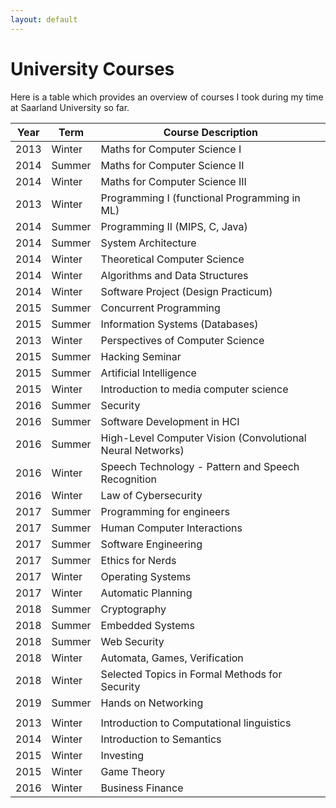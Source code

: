 ```yaml
---
layout: default
---
```


# University Courses

Here is a table which provides an overview of courses I took during my time at Saarland University so far.

Year | Term | Course Description
-----|-------|--------
2013 | Winter | Maths for Computer Science I
2014 | Summer | Maths for Computer Science II
2014 | Winter | Maths for Computer Science III
2013 | Winter | Programming I (functional Programming in ML)
2014 | Summer | Programming II (MIPS, C, Java)
2014 | Summer | System Architecture
2014 | Winter | Theoretical Computer Science
2014 | Winter | Algorithms and Data Structures
2014 | Winter | Software Project (Design Practicum)
2015 | Summer | Concurrent Programming
2015 | Summer | Information Systems (Databases)
2013 | Winter | Perspectives of Computer Science
2015 | Summer | Hacking Seminar
2015 | Summer | Artificial Intelligence
2015 | Winter | Introduction to media computer science
2016 | Summer | Security
2016 | Summer | Software Development in HCI
2016 | Summer | High-Level Computer Vision (Convolutional Neural Networks)
2016 | Winter | Speech Technology - Pattern and Speech Recognition
2016 | Winter | Law of Cybersecurity
2017 | Summer | Programming for engineers
2017 | Summer | Human Computer Interactions
2017 | Summer | Software Engineering
2017 | Summer | Ethics for Nerds
2017 | Winter | Operating Systems
2017 | Winter | Automatic Planning
2018 | Summer | Cryptography
2018 | Summer | Embedded Systems
2018 | Summer | Web Security
2018 | Winter  | Automata, Games, Verification
2018 | Winter | Selected Topics in Formal Methods for Security
2019 | Summer | Hands on Networking
 | |
2013 | Winter | Introduction to Computational linguistics
2014 | Winter | Introduction to Semantics
2015 | Winter | Investing
2015 | Winter | Game Theory
2016 | Winter | Business Finance